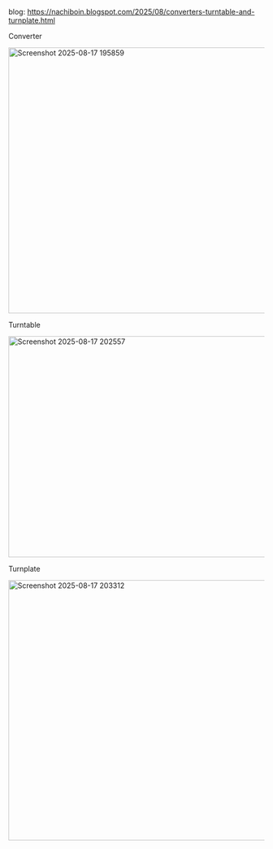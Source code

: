blog: https://nachiboin.blogspot.com/2025/08/converters-turntable-and-turnplate.html

Converter

<img width="1462" height="523" alt="Screenshot 2025-08-17 195859" src="https://github.com/user-attachments/assets/d059b03c-d708-4763-9392-f395c2cfb51f" />

Turntable

<img width="650" height="435" alt="Screenshot 2025-08-17 202557" src="https://github.com/user-attachments/assets/6eb56536-0da1-49b2-bf88-b0a3cdadfc84" />

Turnplate

<img width="968" height="512" alt="Screenshot 2025-08-17 203312" src="https://github.com/user-attachments/assets/32483f9d-3241-46dd-86d1-c85944462de6" />



